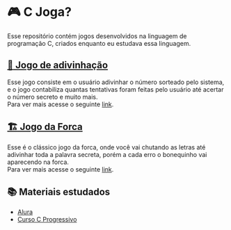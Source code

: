 # :video_game: C Joga? 

Esse repositório contém jogos desenvolvidos na linguagem de programação C, criados enquanto eu estudava essa linguagem.

## [:game_die: Jogo de adivinhação](https://github.com/JenniferDominique/C_joga/tree/main/Adivinha)
Esse jogo consiste em o usuário adivinhar o número sorteado pelo sistema,  e o jogo contabiliza quantas tentativas foram feitas pelo usuário até acertar o número secreto e muito mais. <br>
Para ver mais acesse o seguinte [link](https://github.com/JenniferDominique/C_joga/tree/main/Adivinha).

## [:building_construction: Jogo da Forca](https://github.com/JenniferDominique/C_joga/tree/main/Forca)
Esse é o clássico jogo da forca, onde você vai chutando as letras até adivinhar toda a palavra secreta, porém a cada erro o bonequinho vai aparecendo na forca. <br>
Para ver mais acesse o seguinte [link](https://github.com/JenniferDominique/C_joga/tree/main/Forca).

## :books: Materiais estudados

* [Alura](cursos.alura.com.b)
* [Curso C Progressivo](https://www.cprogressivo.net/p/curso-de-c-online-para-iniciantes.html)